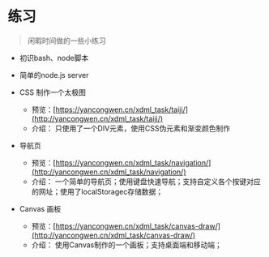 # 练习
> 闲暇时间做的一些小练习

- 初识bash、node脚本

- 简单的node.js server
- CSS 制作一个太极图
    - 预览：[https://yancongwen.cn/xdml_task/taiji/](http://yancongwen.cn/xdml_task/taiji/)
    - 介绍：
        只使用了一个DIV元素，使用CSS伪元素和渐变颜色制作

- 导航页
    - 预览：[https://yancongwen.cn/xdml_task/navigation/](http://yancongwen.cn/xdml_task/navigation/)
    - 介绍：
        一个简单的导航页；使用键盘快速导航；支持自定义各个按键对应的网址；使用了localStoragec存储数据；

- Canvas 画板
    - 预览：[https://yancongwen.cn/xdml_task/canvas-draw/](http://yancongwen.cn/xdml_task/canvas-draw/)
    - 介绍：
        使用Canvas制作的一个画板；支持桌面端和移动端；
